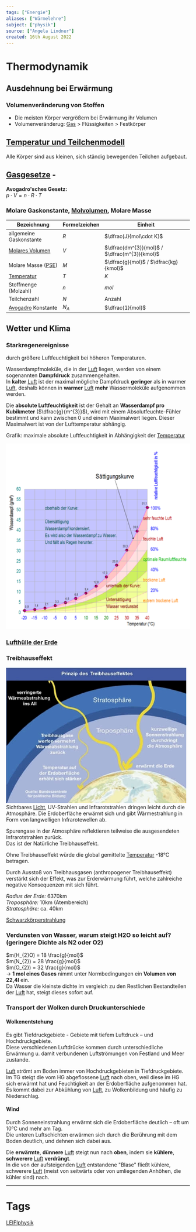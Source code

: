 ```yaml
---
tags: ["Energie"]
aliases: ["Wärmelehre"]
subject: ["physik"]
source: ["Angela Lindner"]
created: 16th August 2022
---
```


# Thermodynamik

## Ausdehnung bei Erwärmung

### Volumenveränderung von Stoffen

- Die meisten Körper vergrößern bei Erwärmung ihr Volumen
- Volumenveränderug: [Gas](Allgemeines%20Gasgesetz.md) > Flüssigkeiten > Festkörper

## [Temperatur und Teilchenmodell](Temperatur%20und%20Teilchenmodell.md)

Alle Körper sind aus kleinen, sich ständig bewegenden Teilchen aufgebaut.

## [Gasgesetze](Allgemeines%20Gasgesetz.md) - [](Allgemeines%20Gasgesetz.md#Ideales%20Gas%20und%20reales%20Gas|ideales%20und%20reales%20Gas)

**Avogadro'sches Gesetz:**  
$p\cdot V = n\cdot R\cdot T$

### Molare Gaskonstante, [Molvolumen](../Chemie/Molvolumen.md), Molare Masse

| Bezeichnung                                         | Formelzeichen | Einheit                                       |
| --------------------------------------------------- | ------------- | --------------------------------------------- |
| allgemeine Gaskonstante                             | $R$           | $\dfrac{J}{mol\cdot K}$                       |
| [Molares Volumen](../Chemie/Molvolumen.md)                                     | $V$           | $\dfrac{dm^{3}}{mol}$ / $\dfrac{m^{3}}{kmol}$ |
| Molare Masse ([PSE](../Chemie/Periodensystem%20der%20Elemente.md)) | $M$           | $\dfrac{g}{mol}$ / $\dfrac{kg}{kmol}$         |
| [Temperatur](Temperatur%20und%20Teilchenmodell.md)       | $T$           | $K$                                           |
| Stoffmenge (Molzahl)                                | $n$           | $mol$                                         |
| Teilchenzahl                                        | $N$           | Anzahl                                        |
| [Avogadro](Konstanten/Avogadrokonstante.md) Konstante                                  | $N_{A}$       | $\dfrac{1}{mol}$                              |
	

## Wetter und Klima

### Starkregenereignisse

durch größere Luftfeuchtigkeit bei höheren Temperaturen.

Wasserdampfmoleküle, die in der [Luft](Lufthülle%20der%20Erde.md) liegen, werden von einem sogenannten **Dampfdruck** zusammengehalten.  
In **kalter** [Luft](Lufthülle%20der%20Erde.md) ist der maximal mögliche Dampfdruck **geringer** als in warmer [Luft](Lufthülle%20der%20Erde.md), deshalb können in **warmer** [Luft](Lufthülle%20der%20Erde.md) **mehr** Wassermoleküle aufgenommen werden.

Die **absolute Luftfeuchtigkeit** ist der Gehalt an **Wasserdampf pro Kubikmeter** ($\dfrac{g}{m^{3}}$), wird mit einem Absolutfeuchte-Fühler bestimmt und kann zwischen 0 und einem Maximalwert liegen. Dieser Maximalwert ist von der Lufttemperatur abhängig. 

Grafik: maximale absolute Luftfeuchtigkeit in Abhängigkeit der [Temperatur](Temperatur%20und%20Teilchenmodell.md)

![475](assets/RelLuftFeuchte2.png)

### [Lufthülle der Erde](Lufthülle%20der%20Erde.md)

### Treibhauseffekt

![Treibhaus](assets/Treibhaus.png)  
Sichtbares [Licht](../Chemie/Spektralanalyse.md), UV-Strahlen und Infrarotstrahlen dringen leicht durch die Atmosphäre. Die Erdoberfläche erwärmt sich und gibt Wärmestrahlung in Form von langwelligen Infrarotewellen ab.

Spurengase in der Atmosphäre reflektieren teilweise die ausgesendeten Infrarotstrahlen zurück.  
Das ist der Natürliche Treibhauseffekt.

Ohne Treibhauseffekt würde die global gemittelte [Temperatur](Temperatur%20und%20Teilchenmodell.md) -18°C betragen.

Durch Ausstoß von Treibhausgasen (anthropogener Treibhauseffekt) verstärkt sich der Effekt, was zur Erderwärmung führt, welche zahlreiche negative Konsequenzen mit sich führt.

*Radius der Erde:* 6370km  
*Troposphäre:* 10km (Atembereich)  
*Stratosphäre:* ca. 40km



[Schwarzkörperstrahlung](Schwarzkörperstrahlung.md)

### Verdunsten von Wasser, warum steigt H2O so leicht auf? (geringere Dichte als N2 oder O2)

$m(H_{2}O) = 18 \frac{g}{mol}$  
$m(N_{2}) = 28 \frac{g}{mol}$  
$m(O_{2}) = 32 \frac{g}{mol}$  
$\longrightarrow$ **1 mol eines Gases** nimmt unter Normbedingungen ein **Volumen von 22,4l** ein.  
	Da Wasser die kleinste dichte im vergleich zu den Restlichen Bestandteilen der [Luft](Lufthülle%20der%20Erde.md) hat, steigt dieses sofort auf.

### Transport der Wolken durch Druckunterschiede

#### Wolkenentstehung

Es gibt Tiefdruckgebiete - Gebiete mit tiefem Luftdruck – und Hochdruckgebiete.  
Diese verschiedenen Luftdrücke kommen durch unterschiedliche Erwärmung u. damit verbundenen Luftströmungen von Festland und Meer zustande.

[Luft](Lufthülle%20der%20Erde.md) strömt am Boden immer von Hochdruckgebieten in Tiefdruckgebiete.  
Im TG steigt die vom HG abgeflossene [Luft](Lufthülle%20der%20Erde.md) nach oben, weil diese im HG sich erwärmt hat und Feuchtigkeit an der Erdoberfläche aufgenommen hat.  
Es kommt dabei zur Abkühlung von [Luft](Lufthülle%20der%20Erde.md), zu Wolkenbildung und häufig zu Niederschlag.

#### Wind

Durch Sonneneinstrahlung erwärmt sich die Erdoberfläche deutlich – oft um 10°C und mehr am Tag.  
Die unteren Luftschichten erwärmen sich durch die Berührung mit dem Boden deutlich, und dehnen sich dabei aus.

Die **erwärmte**, **dünnere** [Luft](Lufthülle%20der%20Erde.md) steigt nun nach **oben**, indem sie **kühlere**, **schwerere** [Luft](Lufthülle%20der%20Erde.md) **verdrängt**.  
In die von der aufsteigenden [Luft](Lufthülle%20der%20Erde.md) entstandene "Blase" fließt kühlere, schwerere [Luft](Lufthülle%20der%20Erde.md) (meist von seitwärts oder von umliegenden Anhöhen, die kühler sind) nach.

---

# Tags

[LEIFIphysik](https://www.leifiphysik.de/waermelehre)
